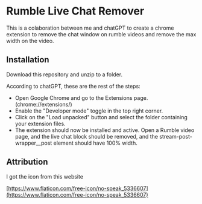 # Rumble Live Chat Remover

This is a colaboration between me and chatGPT to create a chrome extension to remove the chat window on rumble videos and remove the max width on the video.

## Installation

Download this repository and unzip to a folder.

According to chatGPT, these are the rest of the steps:

- Open Google Chrome and go to the Extensions page. (chrome://extensions/)
- Enable the "Developer mode" toggle in the top right corner.
- Click on the "Load unpacked" button and select the folder containing your extension files.
- The extension should now be installed and active. Open a Rumble video page, and the live chat block should be removed, and the stream-post-wrapper__post element should have 100% width.

## Attribution

I got the icon from this website

[https://www.flaticon.com/free-icon/no-speak_5336607](https://www.flaticon.com/free-icon/no-speak_5336607)